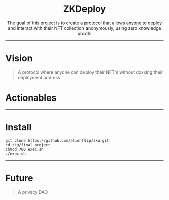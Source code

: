 <h1 align="center">
  ZKDeploy
</h1>

<p align="center"> The goal of this project is to create a protocol that allows anyone to deploy and interact with their NFT collection anonymously, using zero knowledge proofs </p>

-----

# Vision

>  A protocol where anyone can deploy their NFT's without doxxing their deployment address
  
# Actionables

-----

# Install
```
git clone https://github.com/alienflip/zku.git
cd zku/final_project
chmod 700 exec.sh
./exec.sh
```

-----

# Future

> A privacy DAO
